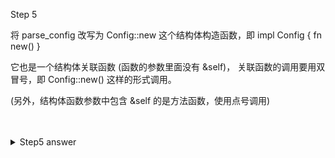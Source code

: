 
Step 5 

将 parse_config 改写为 Config::new 这个结构体构造函数，即 impl Config { fn new() }

它也是一个结构体关联函数 (函数的参数里面没有 &self)， 关联函数的调用要用双冒号，即 Config::new() 这样的形式调用。  

(另外，结构体函数参数中包含 &self 的是方法函数，使用点号调用)

<br>
<br>
<details>
    <summary>Step5 answer</summary>

```rust, no_run
fn main() {
    let args: Vec<String> = env::args().collect();

    let config = Config::new(&args);

    // --snip--
}

// --snip--

impl Config {
    fn new(args: &[String]) -> Config {
        let query = args[1].clone();
        let filename = args[2].clone();

        Config { query, filename }
    }
}
```

</details>